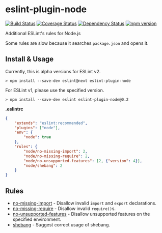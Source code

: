 # eslint-plugin-node

[![Build Status](https://travis-ci.org/mysticatea/eslint-plugin-node.svg?branch=master)](https://travis-ci.org/mysticatea/eslint-plugin-node)
[![Coverage Status](https://coveralls.io/repos/mysticatea/eslint-plugin-node/badge.svg?branch=master)](https://coveralls.io/r/mysticatea/eslint-plugin-node?branch=master)
[![Dependency Status](https://david-dm.org/mysticatea/eslint-plugin-node.svg)](https://david-dm.org/mysticatea/eslint-plugin-node)
[![npm version](https://badge.fury.io/js/eslint-plugin-node.svg)](http://badge.fury.io/js/eslint-plugin-node)

Additional ESLint's rules for Node.js

Some rules are slow because it searches `package.json` and opens it.

## Install & Usage

Currently, this is alpha versions for ESLint v2.

```
> npm install --save-dev eslint@next eslint-plugin-node
```

For ESLint v1, please use the specified version.

```
> npm install --save-dev eslint eslint-plugin-node@0.2
```

**.eslintrc**

```json
{
    "extends": "eslint:recommended",
    "plugins": ["node"],
    "env": {
        "node": true
    },
    "rules": {
        "node/no-missing-import": 2,
        "node/no-missing-require": 2,
        "node/no-unsupported-features": [2, {"version": 4}],
        "node/shebang": 2
    }
}
```

## Rules

- [no-missing-import](docs/rules/no-missing-import.md) - Disallow invalid `import` and `export` declarations.
- [no-missing-require](docs/rules/no-missing-require.md) - Disallow invalid `require()`s.
- [no-unsupported-features](docs/rules/no-unsupported-features.md) - Disallow unsupported features on the specified environment.
- [shebang](docs/rules/shebang.md) - Suggest correct usage of shebang.
